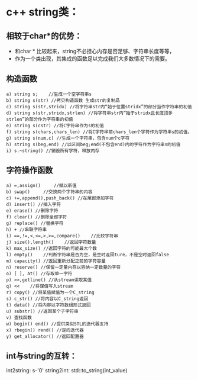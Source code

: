 # c++ string类：

## 相较于char*的优势：
  - 和char * 比较起来，string不必担心内存是否足够、字符串长度等等，
  - 作为一个类出现，其集成的函数足以完成我们大多数情况下的需要。



## 构造函数
    a) string s;    //生成一个空字符串s
    b) string s(str) //拷贝构造函数 生成str的复制品
    c) string s(str,stridx) //将字符串str内“始于位置stridx”的部分当作字符串的初值
    d) string s(str,stridx,strlen) //将字符串str内“始于stridx且长度顶多strlen”的部分作为字符串的初值
    e) string s(cstr) //将C字符串作为s的初值
    f) string s(chars,chars_len) //将C字符串前chars_len个字符作为字符串s的初值。
    g) string s(num,c) //生成一个字符串，包含num个c字符
    h) string s(beg,end) //以区间beg;end(不包含end)内的字符作为字符串s的初值
    i) s.~string() //销毁所有字符，释放内存

## 字符操作函数
    a) =,assign()     //赋以新值
    b) swap()     //交换两个字符串的内容
    c) +=,append(),push_back() //在尾部添加字符
    d) insert() //插入字符
    e) erase() //删除字符
    f) clear() //删除全部字符
    g) replace() //替换字符
    h) + //串联字符串
    i) ==,!=,<,<=,>,>=,compare()    //比较字符串
    j) size(),length()    //返回字符数量
    k) max_size() //返回字符的可能最大个数
    l) empty()    //判断字符串是否为空，是空时返回ture，不是空时返回false
    m) capacity() //返回重新分配之前的字符容量
    n) reserve() //保留一定量内存以容纳一定数量的字符
    o) [ ], at() //存取单一字符
    p) >>,getline() //从stream读取某值
    q) <<    //将谋值写入stream
    r) copy() //将某值赋值为一个C_string
    s) c_str() //将内容以C_string返回
    t) data() //将内容以字符数组形式返回
    u) substr() //返回某个子字符串
    v) 查找函数
    w) begin() end() //提供类似STL的迭代器支持
    x) rbegin() rend() //逆向迭代器
    y) get_allocator() //返回配置器

## int与string的互转：
int2string: s-'0'
string2int:  std::to_string(int_value)


